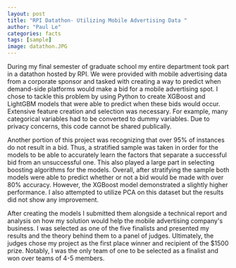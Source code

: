 ```yaml
---
layout: post
title: "RPI Datathon- Utilizing Mobile Advertising Data "
author: "Paul Le"
categories: facts
tags: [sample]
image: datathon.JPG
---
```


During my final semester of graduate school my entire department took part in a datathon hosted by RPI. We were provided with mobile advertising data from a corporate sponsor and tasked with creating a way to predict when demand-side platforms would make a bid for a mobile advertising spot. I chose to tackle this problem by using Python to create XGBoost and LightGBM models that were able to predict when these bids would occur. Extensive feature creation and selection was necessary. For example, many categorical variables had to be converted to dummy variables. Due to privacy concerns, this code cannot be shared publically. 

Another portion of this project was recognizing that over 95% of instances do not result in a bid. Thus, a stratified sample was taken in order for the models to be able to accurately learn the factors that separate a successful bid from an unsuccessful one. This also played a large part in selecting boosting algorithms for the models. Overall, after stratifying the sample both models were able to predict whether or not a bid would be made with over 80% accuracy. However, the XGBoost model demonstrated a slightly higher performance. I also attempted to utilize PCA on this dataset but the results did not show any improvement. 

After creating the models I submitted them alongside a technical report and analysis on how my solution would help the mobile advertising company's business. I was selected as one of the five finalists and presented my results and the theory behind them to a panel of judges. Ultimately, the judges chose my project as the first place winner and recipient of the $1500 prize. Notably, I was the only team of one to be selected as a finalist and won over teams of 4-5 members. 
